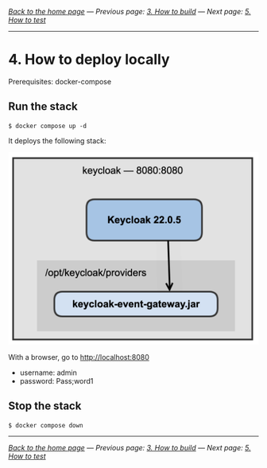 _[Back to the home page](../README.md)
— Previous page: [3. How to build](./Build.md)
— Next page: [5. How to test](./Test.md)_

---

# 4. How to deploy locally


Prerequisites: docker-compose

## Run the stack

```shell
$ docker compose up -d
```

It deploys the following stack:


![Diagram](diagrams/png/keycloak_event_gateway_deploy.png)



With a browser, go to [http://localhost:8080](http://localhost:8080)

* username: admin
* password: Pass;word1

## Stop the stack

```shell
$ docker compose down
```

---

_[Back to the home page](../README.md)
— Previous page: [3. How to build](./Build.md)
— Next page: [5. How to test](./Test.md)_

